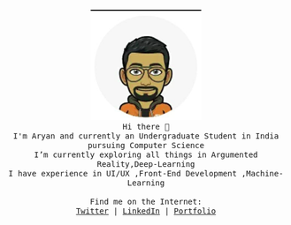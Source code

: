 <p align="center">
  <img src="Aryan.png" width="200px">
  <br>
  <samp>
    Hi there 👋 <br>
    I'm Aryan and currently an Undergraduate Student in India pursuing Computer Science<br>
    I’m currently exploring all things in Argumented Reality,Deep-Learning<br>
    I have experience in UI/UX ,Front-End Development ,Machine-Learning <br>
    <br>
    Find me on the Internet: <br>
    <a href="https://twitter.com/avats101">Twitter</a> | 
    <a href="https://www.linkedin.com/in/aryan-vats-a2128a18b/">LinkedIn</a> |
    <a href="https://avats101.github.io/aboutme/">Portfolio</a> <br> 
  </samp>
</p>
